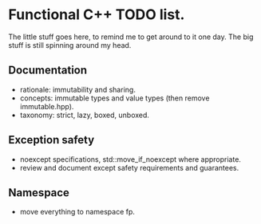 
# Functional C++ TODO list.

The little stuff goes here, to remind me to get around to it one day. The big
stuff is still spinning around my head.

## Documentation

- rationale: immutability and sharing.
- concepts: immutable types and value types (then remove immutable.hpp).
- taxonomy: strict, lazy, boxed, unboxed.

## Exception safety

- noexcept specifications, std::move_if_noexcept where appropriate.
- review and document except safety requirements and guarantees.

## Namespace

- move everything to namespace fp.

